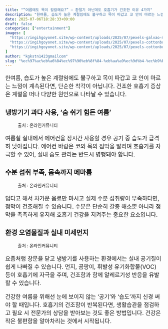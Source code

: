 ```yaml
---
title: "“여름에도 목이 칼칼해요?” – 환절기 아닌데도 호흡기가 건조한 이유 4가지"
description: "한여름, 습도가 높은 계절임에도 불구하고 목이 따갑고 코 안이 마르는 느낌이 계속된다면, 단순한 착각이 아닙니다. 건조한 호흡기 증상은 계절을 떠나 다양한 원인으로 나타날 수 있습니다."
date: 2025-07-06T18:28:33+09:00
draft: false
categories: ["entertainment"]
images: [
  "https://ingihgoyonet.site/wp-content/uploads/2025/07/pexels-galvao-menacho-1235942-2765586-683x1024.jpg"
  "https://ingihgoyonet.site/wp-content/uploads/2025/07/pexels-cottonbro-4098280-683x1024.jpg"
  "https://ingihgoyonet.site/wp-content/uploads/2025/07/pexels-cottonbro-7408629-1-683x1024.jpg"
]
author: "kgkstn1423gmailcom"
slug: "%ec%97%ac%eb%a6%84%ec%97%90%eb%8f%84-%eb%aa%a9%ec%9d%b4-%ec%b9%bc%ec%b9%bc%ed%95%b4%ec%9a%94-%ed%99%98%ec%a0%88%ea%b8%b0-%ec%95%84%eb%8b%8c%eb%8d%b0%eb%8f%84-%ed%98%b8"
---
```


<p style="font-size:18px">한여름, 습도가 높은 계절임에도 불구하고 목이 따갑고 코 안이 마르는 느낌이 계속된다면, 단순한 착각이 아닙니다. 건조한 호흡기 증상은 계절을 떠나 다양한 원인으로 나타날 수 있습니다.</p> <h2 >냉방기기 과다 사용, ‘숨 쉬기 힘든 여름’</h2> <figure ><img src="https://ingihgoyonet.site/wp-content/uploads/2025/07/pexels-galvao-menacho-1235942-2765586-683x1024.jpg" alt="" style="aspect-ratio:16/9;object-fit:cover"/><figcaption >출처 : 온라인커뮤니티</figcaption></figure> <p style="font-size:18px">여름철 실내에서 에어컨을 장시간 사용할 경우 공기 중 습도가 급격히 낮아집니다. 에어컨 바람은 코와 목의 점막을 말리며 호흡기를 자극할 수 있어, 실내 습도 관리는 반드시 병행돼야 합니다.</p> <h2 >수분 섭취 부족, 몸속까지 메마름</h2> <figure ><img src="https://ingihgoyonet.site/wp-content/uploads/2025/07/pexels-cottonbro-4098280-683x1024.jpg" alt="" style="aspect-ratio:16/9;object-fit:cover"/><figcaption >출처 : 온라인커뮤니티</figcaption></figure> <p style="font-size:18px">덥다고 해서 차가운 음료만 마시고 실제 수분 섭취량이 부족하다면, 점막이 건조해질 수 있습니다. 수분은 단순히 갈증 해소뿐 아니라 점막을 촉촉하게 유지해 호흡기 건강을 지켜주는 중요한 요소입니다.</p> <h2 >환경 오염물질과 실내 미세먼지</h2> <figure ><img src="https://ingihgoyonet.site/wp-content/uploads/2025/07/pexels-cottonbro-7408629-1-683x1024.jpg" alt="" style="aspect-ratio:16/9;object-fit:cover"/><figcaption >출처 : 온라인커뮤니티</figcaption></figure> <p style="font-size:18px">요즘처럼 창문을 닫고 냉방기를 사용하는 환경에서는 실내 공기질이 쉽게 나빠질 수 있습니다. 먼지, 곰팡이, 휘발성 유기화합물(VOC) 등이 호흡기에 자극을 주며, 건조함과 함께 알레르기성 반응을 유발할 수 있습니다.</p> <p style="font-size:18px">건강한 여름을 위해선 눈에 보이지 않는 ‘공기’와 ‘습도’까지 신경 써야 할 때입니다. 호흡기의 건조함이 반복된다면, 생활습관을 점검하고 필요 시 전문가의 상담을 받아보는 것도 좋은 방법입니다. 건강은 작은 불편함을 알아차리는 것에서 시작됩니다.</p>